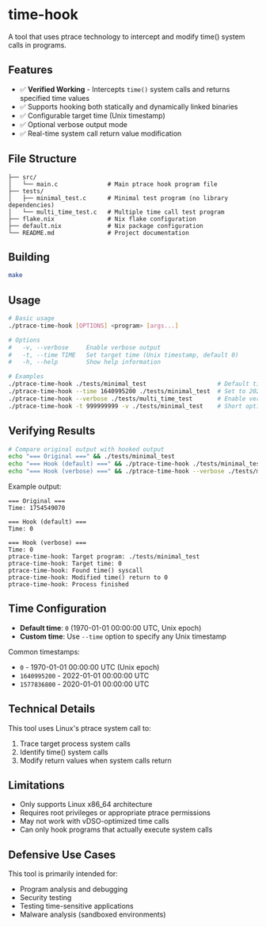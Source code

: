 # time-hook

A tool that uses ptrace technology to intercept and modify time() system calls in programs.

## Features

- ✅ **Verified Working** - Intercepts `time()` system calls and returns specified time values
- ✅ Supports hooking both statically and dynamically linked binaries
- ✅ Configurable target time (Unix timestamp)
- ✅ Optional verbose output mode
- ✅ Real-time system call return value modification

## File Structure

```
├── src/
│   └── main.c              # Main ptrace hook program file
├── tests/
│   ├── minimal_test.c      # Minimal test program (no library dependencies)
│   └── multi_time_test.c   # Multiple time call test program
├── flake.nix               # Nix flake configuration
├── default.nix             # Nix package configuration
└── README.md               # Project documentation
```

## Building

```bash
make
```

## Usage

```bash
# Basic usage
./ptrace-time-hook [OPTIONS] <program> [args...]

# Options
#   -v, --verbose     Enable verbose output
#   -t, --time TIME   Set target time (Unix timestamp, default 0)
#   -h, --help        Show help information

# Examples
./ptrace-time-hook ./tests/minimal_test                    # Default time is 0 (1970-01-01)
./ptrace-time-hook --time 1640995200 ./tests/minimal_test  # Set to 2022-01-01 00:00:00 UTC
./ptrace-time-hook --verbose ./tests/multi_time_test       # Enable verbose output
./ptrace-time-hook -t 999999999 -v ./tests/minimal_test    # Short option format
```

## Verifying Results

```bash
# Compare original output with hooked output
echo "=== Original ===" && ./tests/minimal_test
echo "=== Hook (default) ===" && ./ptrace-time-hook ./tests/minimal_test
echo "=== Hook (verbose) ===" && ./ptrace-time-hook --verbose ./tests/minimal_test
```

Example output:
```
=== Original ===
Time: 1754549070

=== Hook (default) ===
Time: 0

=== Hook (verbose) ===
Time: 0
ptrace-time-hook: Target program: ./tests/minimal_test
ptrace-time-hook: Target time: 0
ptrace-time-hook: Found time() syscall
ptrace-time-hook: Modified time() return to 0
ptrace-time-hook: Process finished
```

## Time Configuration

- **Default time**: `0` (1970-01-01 00:00:00 UTC, Unix epoch)
- **Custom time**: Use `--time` option to specify any Unix timestamp

Common timestamps:

- `0` - 1970-01-01 00:00:00 UTC (Unix epoch)
- `1640995200` - 2022-01-01 00:00:00 UTC
- `1577836800` - 2020-01-01 00:00:00 UTC

## Technical Details

This tool uses Linux's ptrace system call to:

1. Trace target process system calls
2. Identify time() system calls
3. Modify return values when system calls return

## Limitations

- Only supports Linux x86_64 architecture
- Requires root privileges or appropriate ptrace permissions
- May not work with vDSO-optimized time calls
- Can only hook programs that actually execute system calls

## Defensive Use Cases

This tool is primarily intended for:
- Program analysis and debugging
- Security testing
- Testing time-sensitive applications
- Malware analysis (sandboxed environments)